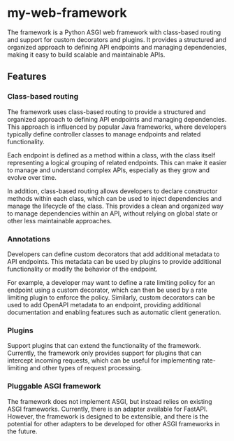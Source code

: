 # my-web-framework

The framework is a Python ASGI web framework with class-based routing and support for custom decorators and plugins. It provides a structured and organized approach to defining API endpoints and managing dependencies, making it easy to build scalable and maintainable APIs.

## Features

### Class-based routing

The framework uses class-based routing to provide a structured and organized approach to defining API endpoints and managing dependencies. This approach is influenced by popular Java frameworks, where developers typically define controller classes to manage endpoints and related functionality.

Each endpoint is defined as a method within a class, with the class itself representing a logical grouping of related endpoints. This can make it easier to manage and understand complex APIs, especially as they grow and evolve over time.

In addition, class-based routing allows developers to declare constructor methods within each class, which can be used to inject dependencies and manage the lifecycle of the class. This provides a clean and organized way to manage dependencies within an API, without relying on global state or other less maintainable approaches.

### Annotations

Developers can define custom decorators that add additional metadata to API endpoints. This metadata can be used by plugins to provide additional functionality or modify the behavior of the endpoint.

For example, a developer may want to define a rate limiting policy for an endpoint using a custom decorator, which can then be used by a rate limiting plugin to enforce the policy. Similarly, custom decorators can be used to add OpenAPI metadata to an endpoint, providing additional documentation and enabling features such as automatic client generation.

### Plugins

Support plugins that can extend the functionality of the framework. Currently, the framework only provides support for plugins that can intercept incoming requests, which can be useful for implementing rate-limiting and other types of request processing.

### Pluggable ASGI framework

The framework does not implement ASGI, but instead relies on existing ASGI frameworks. Currently, there is an adapter available for FastAPI. However, the framework is designed to be extensible, and there is the potential for other adapters to be developed for other ASGI frameworks in the future.